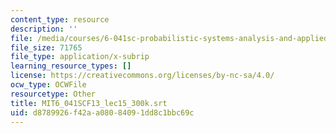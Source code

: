 ```yaml
---
content_type: resource
description: ''
file: /media/courses/6-041sc-probabilistic-systems-analysis-and-applied-probability-fall-2013/d8789926f42aa08084091dd8c1bbc69c_MIT6_041SCF13_lec15_300k.srt
file_size: 71765
file_type: application/x-subrip
learning_resource_types: []
license: https://creativecommons.org/licenses/by-nc-sa/4.0/
ocw_type: OCWFile
resourcetype: Other
title: MIT6_041SCF13_lec15_300k.srt
uid: d8789926-f42a-a080-8409-1dd8c1bbc69c
---
```


